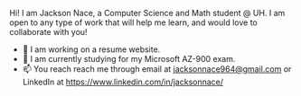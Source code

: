 Hi! I am Jackson Nace, a Computer Science and Math student @ UH.
I am open to any type of work that will help me learn, and would love to collaborate with you!

- 🔭 I am working on a resume website.
- 🌱 I am currently studying for my Microsoft AZ-900 exam.
- 📫 You reach reach me through email at jacksonnace964@gmail.com or LinkedIn at https://www.linkedin.com/in/jacksonnace/


